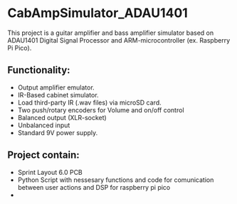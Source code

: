 # CabAmpSimulator_ADAU1401

This project is a guitar amplifier and bass amplifier simulator based on ADAU1401 Digital Signal Processor and ARM-microcontroller (ex. Raspberry Pi Pico). 

## Functionality:

- Output amplifier emulator. 
- IR-Based cabinet simulator.
- Load third-party IR (.wav files) via microSD card. 
- Two push/rotary encoders for Volume and on/off control
- Balanced output (XLR-socket)
- Unbalanced input
- Standard 9V power supply. 

## Project contain:

- Sprint Layout 6.0 PCB
- Python Script with nessesary functions and code for comunication between user actions and DSP for raspberry pi pico
- 
